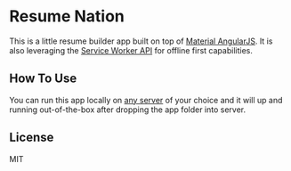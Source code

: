 Resume Nation
=============

This is a little resume builder app built on top of [Material AngularJS](https://material.angularjs.org/). It is also leveraging the [Service Worker API](https://developer.mozilla.org/en-US/docs/Web/API/Service_Worker_API) for offline first capabilities.

## How To Use

You can run this app locally on [any server](https://chrome.google.com/webstore/detail/web-server-for-chrome/ofhbbkphhbklhfoeikjpcbhemlocgigb?hl=en) of your choice and it will up and running out-of-the-box after dropping the app folder into server.

## License

MIT
